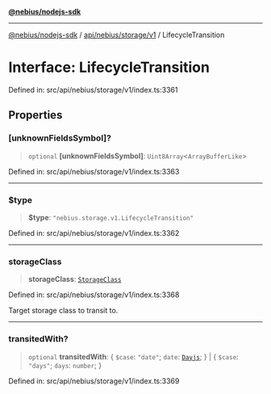 [**@nebius/nodejs-sdk**](../../../../../README.md)

---

[@nebius/nodejs-sdk](../../../../../README.md) / [api/nebius/storage/v1](../README.md) / LifecycleTransition

# Interface: LifecycleTransition

Defined in: src/api/nebius/storage/v1/index.ts:3361

## Properties

### \[unknownFieldsSymbol\]?

> `optional` **\[unknownFieldsSymbol\]**: `Uint8Array`\<`ArrayBufferLike`\>

Defined in: src/api/nebius/storage/v1/index.ts:3363

---

### $type

> **$type**: `"nebius.storage.v1.LifecycleTransition"`

Defined in: src/api/nebius/storage/v1/index.ts:3362

---

### storageClass

> **storageClass**: [`StorageClass`](../type-aliases/StorageClass.md)

Defined in: src/api/nebius/storage/v1/index.ts:3368

Target storage class to transit to.

---

### transitedWith?

> `optional` **transitedWith**: \{ `$case`: `"date"`; `date`: [`Dayjs`](../../../../../runtime/protos/core/dayjs/classes/Dayjs.md); \} \| \{ `$case`: `"days"`; `days`: `number`; \}

Defined in: src/api/nebius/storage/v1/index.ts:3369
